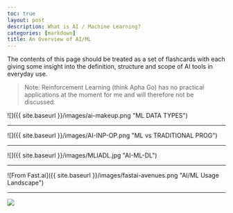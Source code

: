 ```yaml
---
toc: true
layout: post
description: What is AI / Machine Learning?
categories: [markdown]
title: An Overview of AI/ML
---
```

The contents of this page should be treated as a set of flashcards with each giving some insight into the definition, structure and scope of AI tools in everyday use. 
>  Note: Reinforcement Learning (think Apha Go) has no practical applications at the moment for me and will therefore not be discussed.



![]({{ site.baseurl }}/images/ai-makeup.png "ML DATA TYPES")

---

![]({{ site.baseurl }}/images/AI-INP-OP.png "ML vs TRADITIONAL PROG")

---

![]({{ site.baseurl }}/images/MLIADL.jpg "AI-ML-DL")

---

![From Fast.ai]({{ site.baseurl }}/images/fastai-avenues.png "AI/ML Usage Landscape")

---

![]({{site.baseurl}}/images/onpointai_logo.gif)

